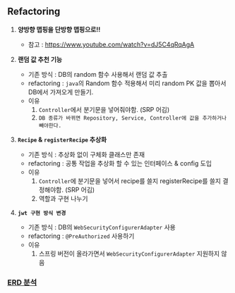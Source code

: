 ## Refactoring

1. **양방향 맵핑을 단방향 맵핑으로!!**
    - 참고 : https://www.youtube.com/watch?v=dJ5C4qRqAgA


2. **랜덤 값 추천 기능**
    - 기존 방식 : DB의 random 함수 사용해서 랜덤 값 추출
    - refactoring : `java`의 Random 함수 적용해서 미리 random PK 값을 뽑아서 DB에서 가져오게 만들기.
    - 이유
        1. `Controller`에서 분기문을 넣어줘야함. (SRP 어김)
        2. `DB 종류가 바뀌면 Repository, Service, Controller에 값을 추가하거나 빼야한다.`

3. **`Recipe` & `registerRecipe` 추상화**
    - 기존 방식 : 추상화 없이 구체화 클래스만 존재
    - refactoring : 공통 작업을 추상화 할 수 있는 인터페이스 & config 도입
    - 이유
        1. `Controller`에 분기문을 넣어서 recipe를 쓸지 registerRecipe를 쓸지 결정해야함. (SRP 어김)
        2. 역할과 구현 나누기

4. **`jwt 구현 방식 변경`**
    - 기존 방식 : DB의 `WebSecurityConfigurerAdapter` 사용
    - refactoring : `@PreAuthorized` 사용하기
    - 이유
        1. 스프링 버전이 올라가면서 `WebSecurityConfigurerAdapter` 지원하지 않음

### [ERD 분석](https://www.figma.com/file/rJlqqSI2Ssyokn2VRqT2z3/ReciPT-%EB%B6%84%EC%84%9D?type=whiteboard&node-id=0-1&t=0inp0EkyTL42uJTP-0)
